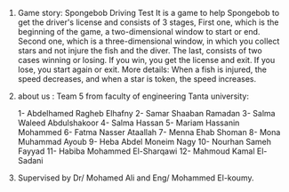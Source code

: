  1) Game story:
         Spongebob Driving Test
         It is a game to help Spongebob to get the driver's license and consists of 3 stages,
         First one, which is the beginning of the game, a two-dimensional window to start or end.
         Second one, which is a three-dimensional window,
         in which you collect stars and not injure the fish and the diver.
         The last, consists of two cases winning or losing. 
         If you win, you get the license and exit.
         If you lose, you start again or exit.
         More details:
         When a fish is injured, the speed decreases, and when a star is token, the speed increases.

2) about us :
    Team 5 from faculty of engineering Tanta university:
   
    1- Abdelhamed Ragheb Elhafny
    2- Samar Shaaban Ramadan
    3- Salma Waleed Abdulshakoor
    4- Salma Hassan 
    5- Mariam Hassanin Mohammed
    6- Fatma Nasser Ataallah
    7- Menna Ehab Shoman
    8- Mona Muhammad Ayoub
    9- Heba Abdel Moneim Nagy
    10- Nourhan Sameh Fayyad
    11- Habiba Mohammed El-Sharqawi
    12- Mahmoud Kamal El-Sadani

4) Supervised by Dr/ Mohamed Ali and Eng/ Mohammed El-koumy.
